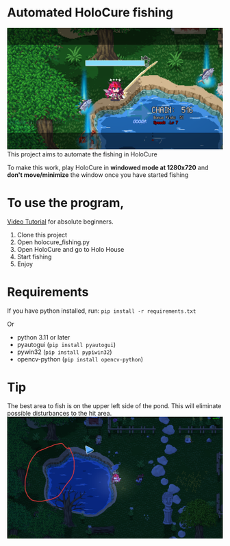 # Automated HoloCure fishing
![](./Readme_imgs/HighScore.png)
This project aims to automate the fishing in HoloCure

To make this work, play HoloCure in **windowed mode at 1280x720** and **don't move/minimize** the window once you have started fishing

# To use the program, 
[Video Tutorial](https://drive.google.com/file/d/14Xha8OWFiv26zBD4cYjMsHLD896q8RH4/view?usp=sharing) for absolute beginners.

1. Clone this project
1. Open holocure_fishing.py
1. Open HoloCure and go to Holo House
1. Start fishing
1. Enjoy



# Requirements
If you have python installed, run:
`pip install -r requirements.txt`

Or

* python 3.11 or later
* pyautogui (`pip install pyautogui`)
* pywin32 (`pip install pypiwin32`)
* opencv-python (`pip install opencv-python`)

# Tip
The best area to fish is on the upper left side of the pond.
This will eliminate possible disturbances to the hit area.
![](./Readme_imgs/BestArea.png)

